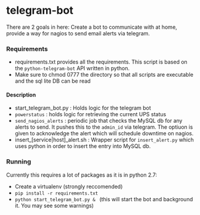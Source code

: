 # telegram-bot
There are 2 goals in here: Create a bot to communicate with at home, provide a way for nagios to send email alerts via telegram.

### Requirements ###
* requirements.txt provides all the requirements. This script is based on the `python-telegram-bot` API written in python.
* Make sure to chmod 0777 the directory so that all scripts are executable and the sql lite DB can be read

#### Description ####

 * start_telegram_bot.py : Holds logic for the telegram bot
  * `powerstatus` : holds logic for retrieving the current UPS status
  * `send_nagios_alerts` : periodic job that checks the MySQL db for any alerts to send. It pushes this to the `admin_id` via telegram. The optiuon is given to acknowledge the alert which will schedule downtime on nagios.
 * insert_[service|host]_alert.sh : Wrapper script for `insert_alert.py` which uses python in order to insert the entry into MySQL db.
 
### Running ###
 Currently this requires a lot of packages as it is in python 2.7:
 * Create a virtualenv (strongly reccomended)
 * `pip install -r requirements.txt`
 * `python start_telegram_bot.py & ` (this will start the bot and background it. You may see some warnings)
